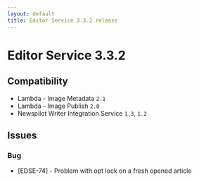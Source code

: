 ```yaml
---
layout: default
title: Editor Service 3.3.2 release
---
```

<div class="jumbotron">
    <h1>Editor Service 3.3.2</h1>   
    <h2>Compatibility</h2>
    <ul>
        <li>Lambda - Image Metadata <code>2.1</code></li>
        <li>Lambda - Image Publish <code>2.0</code></li>
        <li>Newspilot Writer Integration Service <code>1.3</code>, <code>1.2</code></li>
    </ul>
</div>

## Issues  

### Bug
* [EDSE-74] - Problem with opt lock on a fresh opened article